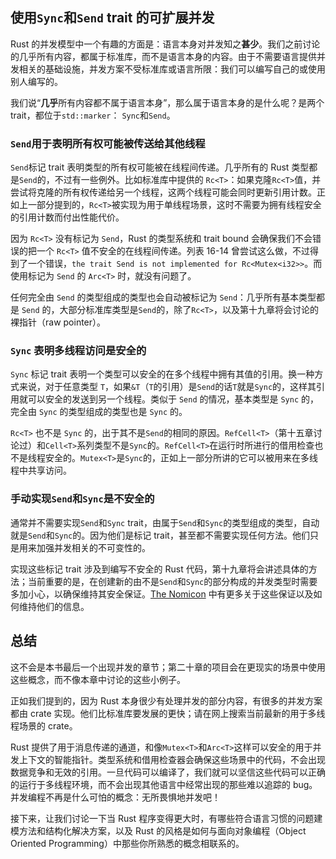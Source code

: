 ## 使用`Sync`和`Send` trait 的可扩展并发

Rust 的并发模型中一个有趣的方面是：语言本身对并发知之**甚少**。我们之前讨论的几乎所有内容，都属于标准库，而不是语言本身的内容。由于不需要语言提供并发相关的基础设施，并发方案不受标准库或语言所限：我们可以编写自己的或使用别人编写的。

我们说“**几乎**所有内容都不属于语言本身”，那么属于语言本身的是什么呢？是两个 trait，都位于`std::marker`： `Sync`和`Send`。

### `Send`用于表明所有权可能被传送给其他线程

`Send`标记 trait 表明类型的所有权可能被在线程间传递。几乎所有的 Rust 类型都是`Send`的，不过有一些例外。比如标准库中提供的 `Rc<T>`：如果克隆`Rc<T>`值，并尝试将克隆的所有权传递给另一个线程，这两个线程可能会同时更新引用计数。正如上一部分提到的，`Rc<T>`被实现为用于单线程场景，这时不需要为拥有线程安全的引用计数而付出性能代价。

因为 `Rc<T>` 没有标记为 `Send`，Rust 的类型系统和 trait bound 会确保我们不会错误的把一个 `Rc<T>` 值不安全的在线程间传递。列表 16-14 曾尝试这么做，不过得到了一个错误，`the trait Send is not implemented for Rc<Mutex<i32>>`。而使用标记为 `Send` 的 `Arc<T>` 时，就没有问题了。

任何完全由 `Send` 的类型组成的类型也会自动被标记为 `Send`：几乎所有基本类型都是 `Send` 的，大部分标准库类型是`Send`的，除了`Rc<T>`，以及第十九章将会讨论的裸指针（raw pointer）。

### `Sync` 表明多线程访问是安全的

`Sync` 标记 trait 表明一个类型可以安全的在多个线程中拥有其值的引用。换一种方式来说，对于任意类型 `T`，如果`&T`（`T`的引用）是`Send`的话`T`就是`Sync`的，这样其引用就可以安全的发送到另一个线程。类似于 `Send` 的情况，基本类型是 `Sync` 的，完全由 `Sync` 的类型组成的类型也是 `Sync` 的。

`Rc<T>` 也不是 `Sync` 的，出于其不是`Send`的相同的原因。`RefCell<T>`（第十五章讨论过）和`Cell<T>`系列类型不是`Sync`的。`RefCell<T>`在运行时所进行的借用检查也不是线程安全的。`Mutex<T>`是`Sync`的，正如上一部分所讲的它可以被用来在多线程中共享访问。

### 手动实现`Send`和`Sync`是不安全的

通常并不需要实现`Send`和`Sync` trait，由属于`Send`和`Sync`的类型组成的类型，自动就是`Send`和`Sync`的。因为他们是标记 trait，甚至都不需要实现任何方法。他们只是用来加强并发相关的不可变性的。

实现这些标记 trait 涉及到编写不安全的 Rust 代码，第十九章将会讲述具体的方法；当前重要的是，在创建新的由不是`Send`和`Sync`的部分构成的并发类型时需要多加小心，以确保维持其安全保证。[The Nomicon] 中有更多关于这些保证以及如何维持他们的信息。

[The Nomicon]: https://doc.rust-lang.org/stable/nomicon/

## 总结

这不会是本书最后一个出现并发的章节；第二十章的项目会在更现实的场景中使用这些概念，而不像本章中讨论的这些小例子。

正如我们提到的，因为 Rust 本身很少有处理并发的部分内容，有很多的并发方案都由 crate 实现。他们比标准库要发展的更快；请在网上搜索当前最新的用于多线程场景的 crate。

Rust 提供了用于消息传递的通道，和像`Mutex<T>`和`Arc<T>`这样可以安全的用于并发上下文的智能指针。类型系统和借用检查器会确保这些场景中的代码，不会出现数据竞争和无效的引用。一旦代码可以编译了，我们就可以坚信这些代码可以正确的运行于多线程环境，而不会出现其他语言中经常出现的那些难以追踪的 bug。并发编程不再是什么可怕的概念：无所畏惧地并发吧！

接下来，让我们讨论一下当 Rust 程序变得更大时，有哪些符合语言习惯的问题建模方法和结构化解决方案，以及 Rust 的风格是如何与面向对象编程（Object Oriented Programming）中那些你所熟悉的概念相联系的。